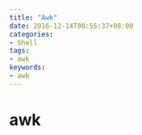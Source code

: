 ```yaml
---
title: "Awk"
date: 2016-12-14T00:55:37+08:00
categories:
- Shell
tags:
- awk
keywords:
- awk
---
```


# awk